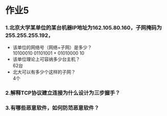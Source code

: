 # 作业5

### 1.北京大学某单位的某台机器IP地址为162.105.80.160，子网掩码为255.255.255.192，
* 该单位的网络号（网络+子网）是多少？  
10100010 01101001 + 01010000 10  
* 该单位理论上可容纳多少台主机？  
62台
* 北大可以有多少个这样的子网？  
4个

### 2.解释TCP协议建立连接为什么设计为三步握手？

### 3.有哪些恶意软件，如何防范恶意软件？
